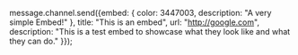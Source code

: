 message.channel.send({embed: {
  color: 3447003,
  description: "A very simple Embed!"
    },
    title: "This is an embed",
    url: "http://google.com",
    description: "This is a test embed to showcase what they look like and what they can do."
}});
